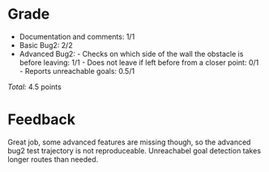 Grade
=====

* Documentation and comments: 1/1
* Basic Bug2: 2/2
* Advanced Bug2:
      - Checks on which side of the wall the obstacle is before leaving: 1/1
      - Does not leave if left before from a closer point: 0/1
      - Reports unreachable goals: 0.5/1

_Total:_ 4.5 points

Feedback
========

Great job, some advanced features are missing though, so the advanced bug2 test trajectory is not reproduceable. Unreachabel goal detection takes longer routes than needed.